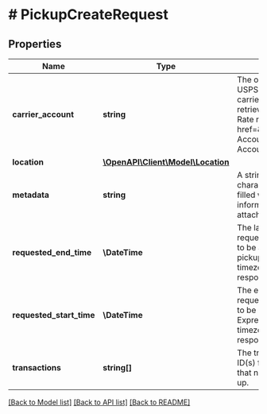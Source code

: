 # # PickupCreateRequest

## Properties

Name | Type | Description | Notes
------------ | ------------- | ------------- | -------------
**carrier_account** | **string** | The object ID of your USPS or DHL Express carrier account.  You can retrieve this from your Rate requests or our &lt;a href&#x3D;\&quot;#tag/Carrier-Accounts/\&quot;&gt;Carrier Accounts&lt;/a&gt; endpoint. |
**location** | [**\OpenAPI\Client\Model\Location**](Location.md) |  |
**metadata** | **string** | A string of up to 100 characters that can be filled with any additional information you  want to attach to the object. | [optional]
**requested_end_time** | **\DateTime** | The latest that you requested your parcels to be available for pickup.  Expressed in the timezone specified in the response. |
**requested_start_time** | **\DateTime** | The earliest that you requested your parcels to be ready for pickup.  Expressed in the timezone specified in the response. |
**transactions** | **string[]** | The transaction(s) object ID(s) for the parcel(s) that need to be picked up. |

[[Back to Model list]](../../README.md#models) [[Back to API list]](../../README.md#endpoints) [[Back to README]](../../README.md)
